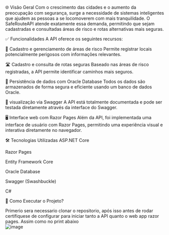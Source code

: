 
🌐 Visão Geral
Com o crescimento das cidades e o aumento da preocupação com segurança, surge a necessidade de sistemas inteligentes que ajudem as pessoas a se locomoverem com mais tranquilidade. O SafeRouteAPI atende exatamente essa demanda, permitindo que sejam cadastradas e consultadas áreas de risco e rotas alternativas mais seguras.

✅ Funcionalidades
A API oferece os seguintes recursos:

📍 Cadastro e gerenciamento de áreas de risco
Permite registrar locais potencialmente perigosos com informações relevantes.

🛣️ Cadastro e consulta de rotas seguras
Baseado nas áreas de risco registradas, a API permite identificar caminhos mais seguros.

💾 Persistência de dados com Oracle Database
Todos os dados são armazenados de forma segura e eficiente usando um banco de dados Oracle.

🧪 visualização via Swagger
A API está totalmente documentada e pode ser testada diretamente através da interface do Swagger.

🖥️ Interface web com Razor Pages
Além da API, foi implementada uma interface de usuário com Razor Pages, permitindo uma experiência visual e interativa diretamente no navegador.

🛠️ Tecnologias Utilizadas
ASP.NET Core

Razor Pages

Entity Framework Core

Oracle Database

Swagger (Swashbuckle)

C#

🚀 Como Executar o Projeto?

Primerio sera necessario clonar o repositorio, após isso antes de rodar certifiquese de configurar para iniciar tanto a API quanto o web app razor pages. Assim como no print abaixo<br>
![image](https://github.com/user-attachments/assets/70f74951-5048-4f9f-85d8-53543a65aa4d)

